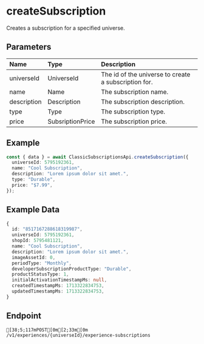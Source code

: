 
# createSubscription
Creates a subscription for a specified universe.


## Parameters
| Name        | Type             | Description                                          |
| :---------- | :--------------- | :--------------------------------------------------- |
| universeId  | UniverseId       | The id of the universe to create a subscription for. |
| name        | Name             | The subscription name.                               |
| description | Description      | The subscription description.                        |
| type        | Type             | The subscription type.                               |
| price       | SubsriptionPrice | The subscription price.                              |



## Example
```ts copy showLineNumbers
const { data } = await ClassicSubscriptionsApi.createSubscription({
  universeId: 5795192361,
  name: "Cool Subscription",
  description: "Lorem ipsum dolor sit amet.",
  type: "Durable",
  price: "$7.99",
}); 
```


## Example Data
```ts copy showLineNumbers
{
  id: "8517167288618319987",
  universeId: 5795192361,
  shopId: 5795481121,
  name: "Cool Subscription",
  description: "Lorem ipsum dolor sit amet.",
  imageAssetId: 0,
  periodType: "Monthly",
  developerSubscriptionProductType: "Durable",
  productStatusType: 1,
  initialActivationTimestampMs: null,
  createdTimestampMs: 1713322834753,
  updatedTimestampMs: 1713322834753,
} 
```


## Endpoint
```ansi
[38;5;117mPOST[0m[2;33m[0m /v1/experiences/{universeId}/experience-subscriptions
```
  